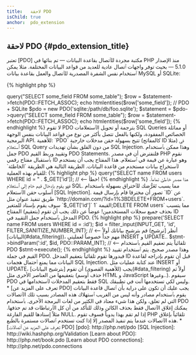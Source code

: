 ```yaml
---
title:   لاحقة PDO
isChild: true
anchor:  pdo_extension
---
```


## لاحقة PDO {#pdo_extension_title}

تعتبر [PDO] مكتبة مجردة للٱتصال بقاعدة البيانات &mdash; تم بنائها في PHP منذ الإصدار 5.1.0 &mdash; بحيث توفر واجهات ٱتصال عادية للعديد من قواعد البيانات المختلفة. مثلا يمكن ٱستخدام نفس الشفرة المصدرية للٱتصال والعمل بقاعدة بيانات MySQL أو SQLite:

{% highlight php %}
<?php
// PDO + MySQL
$pdo = new PDO('mysql:host=example.com;dbname=database', 'user', 'password');
$statement = $pdo->query("SELECT some_field FROM some_table");
$row = $statement->fetch(PDO::FETCH_ASSOC);
echo htmlentities($row['some_field']);

// PDO + SQLite
$pdo = new PDO('sqlite:/path/db/foo.sqlite');
$statement = $pdo->query("SELECT some_field FROM some_table");
$row = $statement->fetch(PDO::FETCH_ASSOC);
echo htmlentities($row['some_field']);
{% endhighlight %}

لا تقوم PDO بترجمة أو تحويل الٱستعلامات SQL Queries أو مماثلة الخصائص المفقودة، ولكنها بالفعل تتصل بأكثر من نوع من قواعد البيانات بنفس الوجهة البرمجية API.

للأهمية: `PDO` تتيح بسهولة حقن مدخلات خارجية (كالمفاتح ID مثلا) في ٱستعلام SQL Query من دون القلق بشأن تهديدات SQL Injection.
وهذا ممكن بٱستخدام جمل PDO وتقييد وربط القيم PDO Statements.

فلنفترض أن في مصدر PHP نقوم بٱستقبال مفتاح رقمي ID وهو عبارة عن قيمة في ٱستعلام. هذا المفتاح يجب أن يستخدم لٱستخراج بيانات مستخدم من قاعدة البيانات. الطريقة التالية هي الطريقة `الخاطئة` للقيام بهذه العملية:

{% highlight php %}
<?php
$pdo = new PDO('sqlite:/path/db/users.db');
$pdo->query("SELECT name FROM users WHERE id = " . $_GET['id']); // <-- خطأ!
{% endhighlight %}

هذا مصدر خاطئ تماماً. فهو يقوم بإدخال قيم خام إلى ٱستعلام SQL. مما يسبب تَعَرُّضك للٱختراق بسهولة باستخدام أسلوب حقن الٱستعلام [SQL Injection]. تصور أن مخترقا قام بإرسال قيمة `ID` عن طريق تنفيذ عنوان مثل `http://domain.com/?id=1%3BDELETE+FROM+users`.
سوف يقوم بإسناد للمتغير `$_GET['id']` القيمة `1;DELETE FROM users` مما يتسبب بحذف جميع سجلات المستخدمين!
عوضاً عن ذلك يجب أن تقوم (بتعقيم) المفتاح ID المدخل بٱستخدام جمل التقييد في PDO.

{% highlight php %}
<?php
$pdo = new PDO('sqlite:/path/db/users.db');
$stmt = $pdo->prepare('SELECT name FROM users WHERE id = :id');
$id = filter_input(INPUT_GET, 'id', FILTER_SANITIZE_NUMBER_INT); // <-- قم بترشيح بياناتك أولاً (أنظر [ترشيح البيانات](#data_filtering))، مهم جداً خصوصاً لعمليتي INSERT و UPDATE..
$stmt->bindParam(':id', $id, PDO::PARAM_INT); // <-- تلقائياً يتم تعقيم القيم بٱستخدام PDO
$stmt->execute();
{% endhighlight %}

وهذا مصدر صحيح. يتم ٱستخدام تقييد القيم في جملة PDO. فبدورها تقوم تلقائياً بتعقيم المدخل ID قبل أن تقوم بإدراجه لقاعدة البيانات مما يمنع ٱحتمال هجمات SQL Injection.

عند كتابة عمليات مثل INSERT أو UPDATE، يجب (للأهمية القصوى) أن تقوم [بترشيح البيانات](#data_filtering) أولاً ثم بتعقيمها من العناصر الأخرى مثل (حذف أوسم HTML و JavaScript وغيرها..). سيقوم PDO فقط بتعقيم المدخلات لٱستخدامها في SQL وليس لكي تستخدمها أنت في تطبيقك.

* [تعرف على المزيد عن PDO]

يجب عليك أن تكون على دراية بأن ٱتصال قاعدة البيانات يقوم بٱستخدام مصادر وأنه ليس من الغريب ٱستهلاك هذه المصادر بسبب تلك الٱتصالات التي لم تغلق، ولكن هذا شيء معتاد في الكثير من لغات البرمجة الأخرى. بٱستخدام PDO يمكنك إغلاق الٱتصال فقط بحذف الكائن وذلك للتأكد من أن كل الٱرتباطات قد تم حذفها. مثلاً إسنادها للقيم الفارغة NULL. إذا لم تقم بهذا يدوياً فسوف تقوم PHP تلقائياً بإغلاق هذه الٱتصالات عندما يتم تنفيذ المصدر إلا إذا كنت تستخدم ٱتصالات مستمرة بالطبع.

* [تعرف على المزيد عن ٱتصالات PDO]
[pdo]: http://php.net/pdo
[SQL Injection]: http://wiki.hashphp.org/Validation
[Learn about PDO]: http://php.net/book.pdo
[Learn about PDO connections]: http://php.net/pdo.connections
